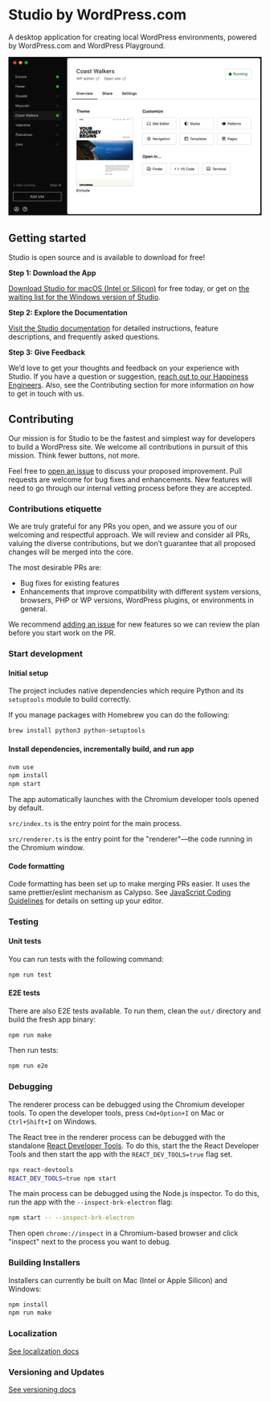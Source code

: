 # Studio by WordPress.com

A desktop application for creating local WordPress environments, powered by WordPress.com and WordPress Playground.

![](https://raw.githubusercontent.com/Automattic/studio/trunk/demo.png)

## Getting started
Studio is open source and is available to download for free!

**Step 1: Download the App**

[Download Studio for macOS (Intel or Silicon)](https://developer.wordpress.com/studio/) for free today, or get on [the waiting list for the Windows version of Studio](https://developer.wordpress.com/studio-for-windows/).

**Step 2: Explore the Documentation**

[Visit the Studio documentation](https://developer.wordpress.com/docs/developer-tools/studio/) for detailed instructions, feature descriptions, and frequently asked questions.

**Step 3: Give Feedback**

We’d love to get your thoughts and feedback on your experience with Studio. If you have a question or suggestion, [reach out to our Happiness Engineers](https://developer.wordpress.com/contact/). Also, see the Contributing section for more information on how to get in touch with us.

## Contributing

Our mission is for Studio to be the fastest and simplest way for developers to build a WordPress site. We welcome all contributions in pursuit of this mission. Think fewer buttons, not more.

Feel free to [open an issue](https://github.com/Automattic/studio/issues/new/choose) to discuss your proposed improvement. Pull requests are welcome for bug fixes and enhancements. New features will need to go through our internal vetting process before they are accepted.

### Contributions etiquette

We are truly grateful for any PRs you open, and we assure you of our welcoming and respectful approach. We will review and consider all PRs, valuing the diverse contributions, but we don’t guarantee that all proposed changes will be merged into the core.

The most desirable PRs are:
- Bug fixes for existing features
- Enhancements that improve compatibility with different system versions, browsers, PHP or WP versions, WordPress plugins, or environments in general.

We recommend [adding an issue](https://github.com/Automattic/studio/issues/new/choose) for new features so we can review the plan before you start work on the PR.

### Start development

#### Initial setup

The project includes native dependencies which require Python and its `setuptools` module to build correctly.

If you manage packages with Homebrew you can do the following:

```bash
brew install python3 python-setuptools
```

#### Install dependencies, incrementally build, and run app

```bash
nvm use
npm install
npm start
```

The app automatically launches with the Chromium developer tools opened by default.

`src/index.ts` is the entry point for the main process.

`src/renderer.ts` is the entry point for the "renderer"—the code running in the Chromium window.

#### Code formatting

Code formatting has been set up to make merging PRs easier. It uses the same prettier/eslint mechanism as Calypso. See [JavaScript Coding Guidelines](https://github.com/Automattic/wp-calypso/blob/trunk/docs/coding-guidelines/javascript.md) for details on setting up your editor.

### Testing

#### Unit tests

You can run tests with the following command:

```bash
npm run test
```

#### E2E tests

There are also E2E tests available. To run them, clean the `out/` directory and build the fresh app binary:

```bash
npm run make
```

Then run tests:

```bash
npm run e2e
```

### Debugging

The renderer process can be debugged using the Chromium developer tools. To open the developer tools, press `Cmd+Option+I` on Mac or `Ctrl+Shift+I` on Windows.

The React tree in the renderer process can be debugged with the standalone [React Developer Tools](https://react.dev/learn/react-developer-tools#safari-and-other-browsers). To do this, start the the React Developer Tools and then start the app with the `REACT_DEV_TOOLS=true` flag set.

```bash
npx react-devtools
REACT_DEV_TOOLS=true npm start
```

The main process can be debugged using the Node.js inspector. To do this, run the app with the `--inspect-brk-electron` flag:

```bash
npm start -- --inspect-brk-electron
```

Then open `chrome://inspect` in a Chromium-based browser and click "inspect" next to the process you want to debug.

### Building Installers

Installers can currently be built on Mac (Intel or Apple Silicon) and Windows:

```bash
npm install
npm run make
```

### Localization

[See localization docs](./docs/localization.md)

### Versioning and Updates

[See versioning docs](./docs/versioning-and-updates.md)
